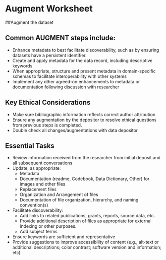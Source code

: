 # Augment Worksheet

##Augment the dataset

## Common AUGMENT steps include:

- Enhance metadata to best facilitate discoverability, such as by
ensuring datasets have a persistent identifier.
- Create and apply metadata for the data record, including descriptive
keywords
- When appropriate, structure and present metadata in domain-specific
schemas to facilitate interoperability with other systems
- Implement any other agreed-on enhancements to metadata or
documentation following discussion with researcher

## Key Ethical Considerations</strong>

- Make sure bibliographic information reflects correct author
attribution.
- Ensure any augmentation by the depositor to resolve ethical questions
from previous steps is completed.
- Double check all changes/augmentations with data depositor


## Essential Tasks

- Review information received from the researcher from initial deposit
and all subsequent conversations
- Update, as appropriate:
	- Metadata
	- Documentation (readme, Codebook, Data Dictionary, Other) for images and other files
	- Replacement files
	- Organization and Arrangement of files
	- Documentation of file organization, hierarchy, and naming convention(s)
- Facilitate discoverability:
	- Add links to related publications, grants, reports, source data, etc.
	- Provide additional description of files as appropriate for external indexing or other purposes.
	- Add subject terms
- Ensure keywords are sufficient and representative
- Provide suggestions to improve accessibility of content (e.g.,
alt-text or additional descriptions; color contrast; software version
and information; etc)
